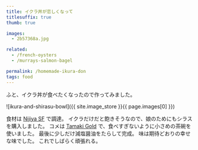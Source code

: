 ```yaml
---
title: イクラ丼が恋しくなって
titlesuffix: true
thumb: true

images:
  - 2b57368a.jpg

related:
  - /french-oysters
  - /murrays-salmon-bagel

permalink: /homemade-ikura-don
tags: food
---
```


ふと、イクラ丼が食べたくなったので作ってみました。

![ikura-and-shirasu-bowl]({{ site.image_store }}{{ page.images[0] }})

食材は [Nijiya SF](https://www.yelp.com/biz/nijiya-market-san-francisco) で調達。
イクラだけだと飽きそうなので、娘のためにもシラスを購入しました。
コメは [Tamaki Gold](http://www.tamakimai.com/) で、食べすぎないように小さめの茶碗を使いました。
最後に少しだけ減塩醤油をたらして完成。
味は期待どおりの幸せな味でした。
これでしばらく頑張れる。
